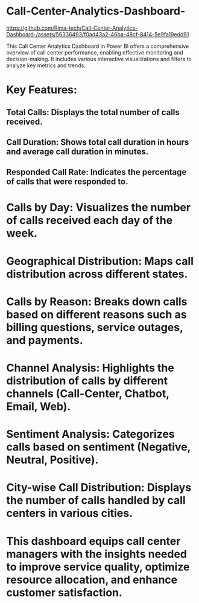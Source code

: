 # Call-Center-Analytics-Dashboard-


https://github.com/Rima-tech/Call-Center-Analytics-Dashboard-/assets/56336493/f0ad43a2-46ba-48cf-8414-5e9fa19edd91


This Call Center Analytics Dashboard in Power BI offers a comprehensive overview of call center performance, enabling effective monitoring and decision-making. It includes various interactive visualizations and filters to analyze key metrics and trends.

# Key Features:

## Total Calls: Displays the total number of calls received.
## Call Duration: Shows total call duration in hours and average call duration in minutes.
## Responded Call Rate: Indicates the percentage of calls that were responded to.
# Calls by Day: Visualizes the number of calls received each day of the week.
# Geographical Distribution: Maps call distribution across different states.
# Calls by Reason: Breaks down calls based on different reasons such as billing questions, service outages, and payments.
# Channel Analysis: Highlights the distribution of calls by different channels (Call-Center, Chatbot, Email, Web).
# Sentiment Analysis: Categorizes calls based on sentiment (Negative, Neutral, Positive).
# City-wise Call Distribution: Displays the number of calls handled by call centers in various cities.
# This dashboard equips call center managers with the insights needed to improve service quality, optimize resource allocation, and enhance customer satisfaction.
